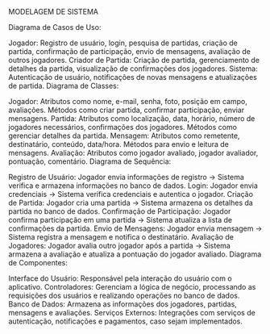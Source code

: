 MODELAGEM DE SISTEMA

Diagrama de Casos de Uso:

Jogador: Registro de usuário, login, pesquisa de partidas, criação de partida, confirmação de participação, envio de mensagens, avaliação de outros jogadores.
Criador de Partida: Criação de partida, gerenciamento de detalhes da partida, visualização de confirmações dos jogadores.
Sistema: Autenticação de usuário, notificações de novas mensagens e atualizações de partida.
Diagrama de Classes:

Jogador: Atributos como nome, e-mail, senha, foto, posição em campo, avaliações. Métodos como criar partida, confirmar participação, enviar mensagens.
Partida: Atributos como localização, data, horário, número de jogadores necessários, confirmações dos jogadores. Métodos como gerenciar detalhes da partida.
Mensagem: Atributos como remetente, destinatário, conteúdo, data/hora. Métodos para envio e leitura de mensagens.
Avaliação: Atributos como jogador avaliado, jogador avaliador, pontuação, comentário.
Diagrama de Sequência:

Registro de Usuário: Jogador envia informações de registro -> Sistema verifica e armazena informações no banco de dados.
Login: Jogador envia credenciais -> Sistema verifica credenciais e autentica o jogador.
Criação de Partida: Jogador cria uma partida -> Sistema armazena os detalhes da partida no banco de dados.
Confirmação de Participação: Jogador confirma participação em uma partida -> Sistema atualiza a lista de confirmações da partida.
Envio de Mensagens: Jogador envia mensagem -> Sistema registra a mensagem e notifica o destinatário.
Avaliação de Jogadores: Jogador avalia outro jogador após a partida -> Sistema armazena a avaliação e atualiza a pontuação do jogador avaliado.
Diagrama de Componentes:

Interface do Usuário: Responsável pela interação do usuário com o aplicativo.
Controladores: Gerenciam a lógica de negócio, processando as requisições dos usuários e realizando operações no banco de dados.
Banco de Dados: Armazena as informações dos jogadores, partidas, mensagens e avaliações.
Serviços Externos: Integrações com serviços de autenticação, notificações e pagamentos, caso sejam implementados.
